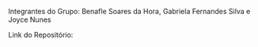 Integrantes do Grupo: Benafle Soares da Hora, Gabriela Fernandes Silva e Joyce Nunes

Link do Repositório:
